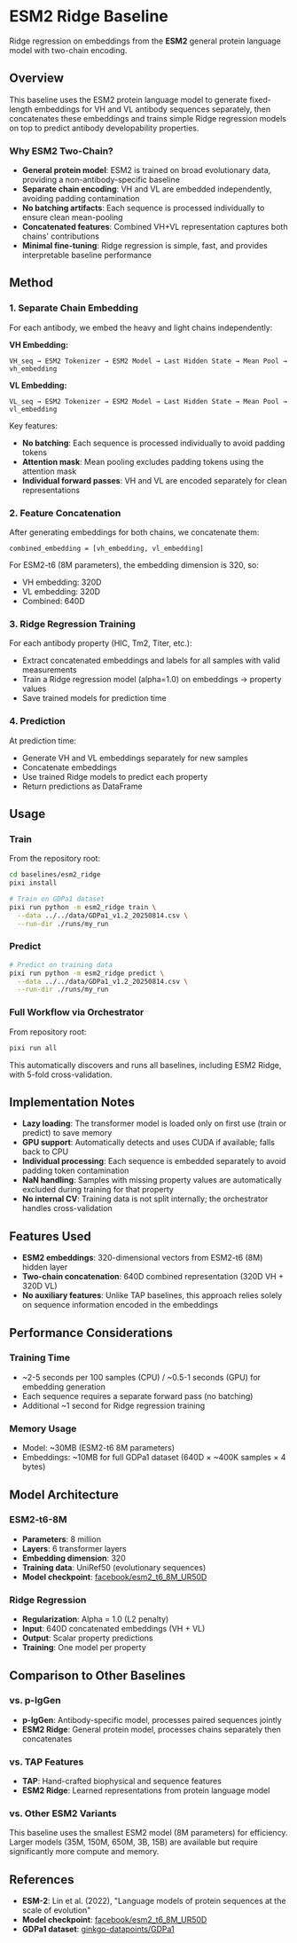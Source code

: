 # ESM2 Ridge Baseline

Ridge regression on embeddings from the **ESM2** general protein language model with two-chain encoding.

## Overview

This baseline uses the ESM2 protein language model to generate fixed-length embeddings for VH and VL antibody sequences separately, then concatenates these embeddings and trains simple Ridge regression models on top to predict antibody developability properties.

### Why ESM2 Two-Chain?

- **General protein model**: ESM2 is trained on broad evolutionary data, providing a non-antibody-specific baseline
- **Separate chain encoding**: VH and VL are embedded independently, avoiding padding contamination
- **No batching artifacts**: Each sequence is processed individually to ensure clean mean-pooling
- **Concatenated features**: Combined VH+VL representation captures both chains' contributions
- **Minimal fine-tuning**: Ridge regression is simple, fast, and provides interpretable baseline performance

## Method

### 1. Separate Chain Embedding

For each antibody, we embed the heavy and light chains independently:

**VH Embedding:**
```
VH_seq → ESM2 Tokenizer → ESM2 Model → Last Hidden State → Mean Pool → vh_embedding
```

**VL Embedding:**
```
VL_seq → ESM2 Tokenizer → ESM2 Model → Last Hidden State → Mean Pool → vl_embedding
```

Key features:
- **No batching**: Each sequence is processed individually to avoid padding tokens
- **Attention mask**: Mean pooling excludes padding tokens using the attention mask
- **Individual forward passes**: VH and VL are encoded separately for clean representations

### 2. Feature Concatenation

After generating embeddings for both chains, we concatenate them:

```
combined_embedding = [vh_embedding, vl_embedding]
```

For ESM2-t6 (8M parameters), the embedding dimension is 320, so:
- VH embedding: 320D
- VL embedding: 320D
- Combined: 640D

### 3. Ridge Regression Training

For each antibody property (HIC, Tm2, Titer, etc.):

- Extract concatenated embeddings and labels for all samples with valid measurements
- Train a Ridge regression model (alpha=1.0) on embeddings → property values
- Save trained models for prediction time

### 4. Prediction

At prediction time:
- Generate VH and VL embeddings separately for new samples
- Concatenate embeddings
- Use trained Ridge models to predict each property
- Return predictions as DataFrame

## Usage

### Train

From the repository root:

```bash
cd baselines/esm2_ridge
pixi install

# Train on GDPa1 dataset
pixi run python -m esm2_ridge train \
  --data ../../data/GDPa1_v1.2_20250814.csv \
  --run-dir ./runs/my_run
```

### Predict

```bash
# Predict on training data
pixi run python -m esm2_ridge predict \
  --data ../../data/GDPa1_v1.2_20250814.csv \
  --run-dir ./runs/my_run
```

### Full Workflow via Orchestrator

From repository root:

```bash
pixi run all
```

This automatically discovers and runs all baselines, including ESM2 Ridge, with 5-fold cross-validation.

## Implementation Notes

- **Lazy loading**: The transformer model is loaded only on first use (train or predict) to save memory
- **GPU support**: Automatically detects and uses CUDA if available; falls back to CPU
- **Individual processing**: Each sequence is embedded separately to avoid padding token contamination
- **NaN handling**: Samples with missing property values are automatically excluded during training for that property
- **No internal CV**: Training data is not split internally; the orchestrator handles cross-validation

## Features Used

- **ESM2 embeddings**: 320-dimensional vectors from ESM2-t6 (8M) hidden layer
- **Two-chain concatenation**: 640D combined representation (320D VH + 320D VL)
- **No auxiliary features**: Unlike TAP baselines, this approach relies solely on sequence information encoded in the embeddings

## Performance Considerations

### Training Time

- ~2-5 seconds per 100 samples (CPU) / ~0.5-1 seconds (GPU) for embedding generation
- Each sequence requires a separate forward pass (no batching)
- Additional ~1 second for Ridge regression training

### Memory Usage

- Model: ~30MB (ESM2-t6 8M parameters)
- Embeddings: ~10MB for full GDPa1 dataset (640D × ~400K samples × 4 bytes)

## Model Architecture

### ESM2-t6-8M

- **Parameters**: 8 million
- **Layers**: 6 transformer layers
- **Embedding dimension**: 320
- **Training data**: UniRef50 (evolutionary sequences)
- **Model checkpoint**: [facebook/esm2_t6_8M_UR50D](https://huggingface.co/facebook/esm2_t6_8M_UR50D)

### Ridge Regression

- **Regularization**: Alpha = 1.0 (L2 penalty)
- **Input**: 640D concatenated embeddings (VH + VL)
- **Output**: Scalar property predictions
- **Training**: One model per property

## Comparison to Other Baselines

### vs. p-IgGen

- **p-IgGen**: Antibody-specific model, processes paired sequences jointly
- **ESM2 Ridge**: General protein model, processes chains separately then concatenates

### vs. TAP Features

- **TAP**: Hand-crafted biophysical and sequence features
- **ESM2 Ridge**: Learned representations from protein language model

### vs. Other ESM2 Variants

This baseline uses the smallest ESM2 model (8M parameters) for efficiency. Larger models (35M, 150M, 650M, 3B, 15B) are available but require significantly more compute and memory.

## References

- **ESM-2**: Lin et al. (2022), "Language models of protein sequences at the scale of evolution"
- **Model checkpoint**: [facebook/esm2_t6_8M_UR50D](https://huggingface.co/facebook/esm2_t6_8M_UR50D)
- **GDPa1 dataset**: [ginkgo-datapoints/GDPa1](https://huggingface.co/datasets/ginkgo-datapoints/GDPa1)
